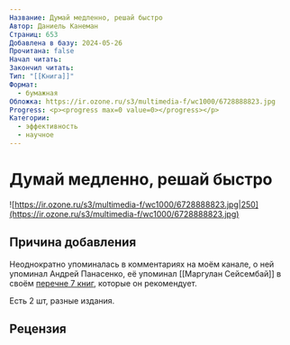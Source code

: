 ```yaml
---
Название: Думай медленно, решай быстро
Автор: Даниель Канеман
Страниц: 653
Добавлена в базу: 2024-05-26
Прочитана: false
Начал читать: 
Закончил читать: 
Тип: "[[Книга]]"
Формат:
  - бумажная
Обложка: https://ir.ozone.ru/s3/multimedia-f/wc1000/6728888823.jpg
Progress: <p><progress max=0 value=0></progress></p>
Категории:
  - эффективность
  - научное
---
```

# Думай медленно, решай быстро

![https://ir.ozone.ru/s3/multimedia-f/wc1000/6728888823.jpg|250](https://ir.ozone.ru/s3/multimedia-f/wc1000/6728888823.jpg)

## Причина добавления

Неоднократно упоминалась в комментариях на моём канале, о ней упоминал Андрей Панасенко, её упоминал [[Маргулан Сейсембай]] в своём [перечне 7 книг](https://www.youtube.com/watch?v=IScaA-A3AwU), которые он рекомендует.

Есть 2 шт, разные издания.

## Рецензия